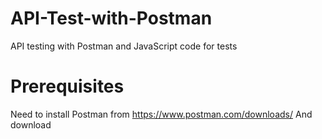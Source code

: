 # API-Test-with-Postman
API testing with Postman and JavaScript code for tests

# Prerequisites
Need to install Postman from https://www.postman.com/downloads/
And download 
